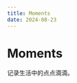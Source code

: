 ```yaml
---
title: Moments
date: 2024-08-23
---
```


# Moments

记录生活中的点点滴滴。

<ValaxyMain :frontmatter="frontmatter">
  <template #main-content>
    <SilvaireMoments />
  </template>
</ValaxyMain>
